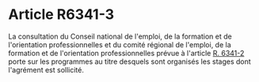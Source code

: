 # Article R6341-3

  
La consultation du Conseil national de l'emploi, de la formation et de l'orientation professionnelles et du comité régional de l'emploi, de la formation et de l'orientation professionnelles prévue à l'article [R. 6341-2][1] porte sur les programmes au titre desquels sont organisés les stages dont l'agrément est sollicité.

 [1]: /affichCodeArticle.do?cidTexte=LEGITEXT000006072050&idArticle=LEGIARTI000018498802&dateTexte=&categorieLien=cid